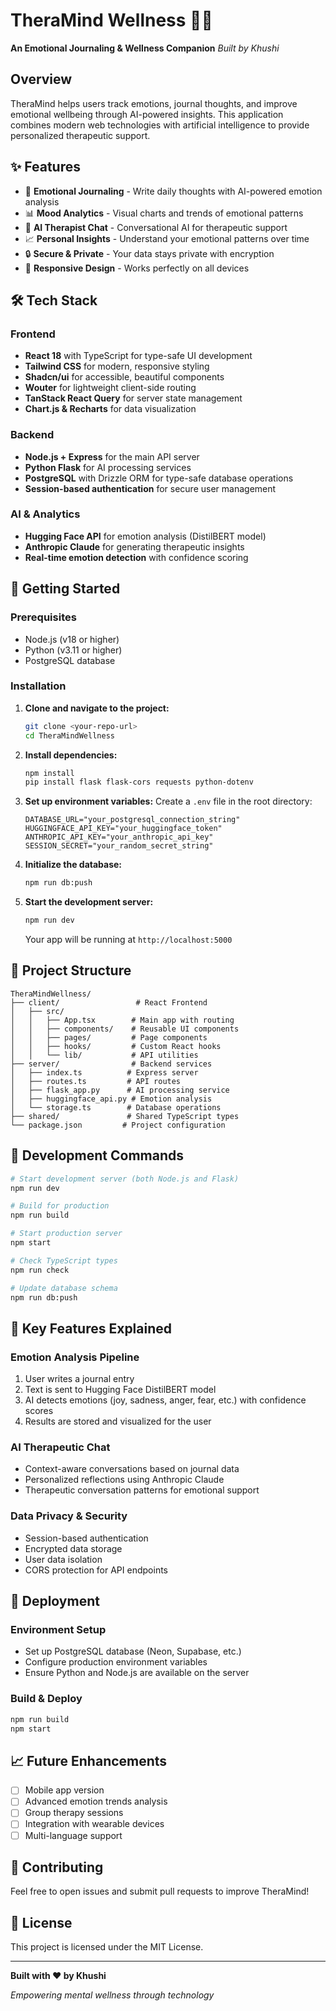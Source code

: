 # TheraMind Wellness 🧠💙

**An Emotional Journaling & Wellness Companion**
*Built by Khushi*

## Overview
TheraMind helps users track emotions, journal thoughts, and improve emotional wellbeing through AI-powered insights. This application combines modern web technologies with artificial intelligence to provide personalized therapeutic support.

## ✨ Features
- 📝 **Emotional Journaling** - Write daily thoughts with AI-powered emotion analysis
- 📊 **Mood Analytics** - Visual charts and trends of emotional patterns
- 🤖 **AI Therapist Chat** - Conversational AI for therapeutic support
- 📈 **Personal Insights** - Understand your emotional patterns over time
- 🔒 **Secure & Private** - Your data stays private with encryption
- 📱 **Responsive Design** - Works perfectly on all devices

## 🛠️ Tech Stack

### Frontend
- **React 18** with TypeScript for type-safe UI development
- **Tailwind CSS** for modern, responsive styling
- **Shadcn/ui** for accessible, beautiful components
- **Wouter** for lightweight client-side routing
- **TanStack React Query** for server state management
- **Chart.js & Recharts** for data visualization

### Backend
- **Node.js + Express** for the main API server
- **Python Flask** for AI processing services
- **PostgreSQL** with Drizzle ORM for type-safe database operations
- **Session-based authentication** for secure user management

### AI & Analytics
- **Hugging Face API** for emotion analysis (DistilBERT model)
- **Anthropic Claude** for generating therapeutic insights
- **Real-time emotion detection** with confidence scoring

## 🚀 Getting Started

### Prerequisites
- Node.js (v18 or higher)
- Python (v3.11 or higher)
- PostgreSQL database

### Installation

1. **Clone and navigate to the project:**
   ```bash
   git clone <your-repo-url>
   cd TheraMindWellness
   ```

2. **Install dependencies:**
   ```bash
   npm install
   pip install flask flask-cors requests python-dotenv
   ```

3. **Set up environment variables:**
   Create a `.env` file in the root directory:
   ```env
   DATABASE_URL="your_postgresql_connection_string"
   HUGGINGFACE_API_KEY="your_huggingface_token"
   ANTHROPIC_API_KEY="your_anthropic_api_key"
   SESSION_SECRET="your_random_secret_string"
   ```

4. **Initialize the database:**
   ```bash
   npm run db:push
   ```

5. **Start the development server:**
   ```bash
   npm run dev
   ```

   Your app will be running at `http://localhost:5000`

## 📁 Project Structure

```
TheraMindWellness/
├── client/                 # React Frontend
│   ├── src/
│   │   ├── App.tsx        # Main app with routing
│   │   ├── components/    # Reusable UI components
│   │   ├── pages/         # Page components
│   │   ├── hooks/         # Custom React hooks
│   │   └── lib/           # API utilities
├── server/                # Backend services
│   ├── index.ts          # Express server
│   ├── routes.ts         # API routes
│   ├── flask_app.py      # AI processing service
│   ├── huggingface_api.py # Emotion analysis
│   └── storage.ts        # Database operations
├── shared/               # Shared TypeScript types
└── package.json         # Project configuration
```

## 🔧 Development Commands

```bash
# Start development server (both Node.js and Flask)
npm run dev

# Build for production
npm run build

# Start production server
npm start

# Check TypeScript types
npm run check

# Update database schema
npm run db:push
```

## 🎯 Key Features Explained

### Emotion Analysis Pipeline
1. User writes a journal entry
2. Text is sent to Hugging Face DistilBERT model
3. AI detects emotions (joy, sadness, anger, fear, etc.) with confidence scores
4. Results are stored and visualized for the user

### AI Therapeutic Chat
- Context-aware conversations based on journal data
- Personalized reflections using Anthropic Claude
- Therapeutic conversation patterns for emotional support

### Data Privacy & Security
- Session-based authentication
- Encrypted data storage
- User data isolation
- CORS protection for API endpoints

## 🚀 Deployment

### Environment Setup
- Set up PostgreSQL database (Neon, Supabase, etc.)
- Configure production environment variables
- Ensure Python and Node.js are available on the server

### Build & Deploy
```bash
npm run build
npm start
```

## 📈 Future Enhancements
- [ ] Mobile app version
- [ ] Advanced emotion trends analysis
- [ ] Group therapy sessions
- [ ] Integration with wearable devices
- [ ] Multi-language support

## 🤝 Contributing
Feel free to open issues and submit pull requests to improve TheraMind!

## 📄 License
This project is licensed under the MIT License.

---

**Built with ❤️ by Khushi**

*Empowering mental wellness through technology*